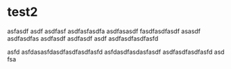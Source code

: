 # test2

asfasdf
asdf
asdfasf
asdfasfasdfa
asdfasasdf
fasdfasdfasdf
asasdf
asdfasdfas
asdfasdf
asdfasdf
asdf
asdfasdfasdfasfd

asfd
asfdasasfdasdfasdfasdfasfd
asfdasdfasdasfasdf
asdfasdfasdfasfd
asd
fsa
